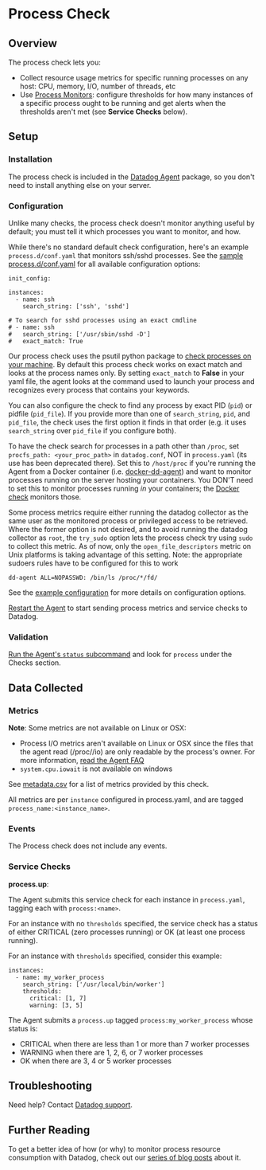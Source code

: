 # Process Check

## Overview

The process check lets you:

* Collect resource usage metrics for specific running processes on any host: CPU, memory, I/O, number of threads, etc
* Use [Process Monitors][1]: configure thresholds for how many instances of a specific process ought to be running and get alerts when the thresholds aren't met (see **Service Checks** below).

## Setup
### Installation

The process check is included in the [Datadog Agent][1] package, so you don't need to install anything else on your server.

### Configuration

Unlike many checks, the process check doesn't monitor anything useful by default; you must tell it which processes you want to monitor, and how.

While there's no standard default check configuration, here's an example `process.d/conf.yaml` that monitors ssh/sshd processes. See the [sample process.d/conf.yaml][2] for all available configuration options:

```
init_config:

instances:
  - name: ssh
    search_string: ['ssh', 'sshd']

# To search for sshd processes using an exact cmdline
# - name: ssh
#   search_string: ['/usr/sbin/sshd -D']
#   exact_match: True
```

Our process check uses the psutil python package to [check processes on your machine][3]. By default this process check works on exact match and looks at the process names only. By setting `exact_match` to **False** in your yaml file, the agent looks at the command used to launch your process and recognizes every process that contains your keywords.  

You can also configure the check to find any process by exact PID (`pid`) or pidfile (`pid_file`). If you provide more than one of `search_string`, `pid`, and `pid_file`, the check uses the first option it finds in that order (e.g. it uses `search_string` over `pid_file` if you configure both).  

To have the check search for processes in a path other than `/proc`, set `procfs_path: <your_proc_path>` in `datadog.conf`, NOT in `process.yaml` (its use has been deprecated there). Set this to `/host/proc` if you're running the Agent from a Docker container (i.e. [docker-dd-agent][4]) and want to monitor processes running on the server hosting your containers. You DON'T need to set this to monitor processes running _in_ your containers; the [Docker check][5] monitors those.  

Some process metrics require either running the datadog collector as the same user as the monitored process or privileged access to be retrieved.
Where the former option is not desired, and to avoid running the datadog collector as `root`, the `try_sudo` option lets the process check try using `sudo` to collect this metric.
As of now, only the `open_file_descriptors` metric on Unix platforms is taking advantage of this setting.
Note: the appropriate sudoers rules have to be configured for this to work
```
dd-agent ALL=NOPASSWD: /bin/ls /proc/*/fd/
```

See the [example configuration][2] for more details on configuration options.

[Restart the Agent][6] to start sending process metrics and service checks to Datadog.

### Validation

[Run the Agent's `status` subcommand][7] and look for `process` under the Checks section.

## Data Collected
### Metrics

**Note**: Some metrics are not available on Linux or OSX:

* Process I/O metrics aren't available on Linux or OSX since the files that the agent read (/proc//io) are only readable by the process's owner. For more information, [read the Agent FAQ][8]
* `system.cpu.iowait` is not available on windows

See [metadata.csv][9] for a list of metrics provided by this check.

All metrics are per `instance` configured in process.yaml, and are tagged `process_name:<instance_name>`.

### Events
The Process check does not include any events.

### Service Checks
**process.up**:

The Agent submits this service check for each instance in `process.yaml`, tagging each with `process:<name>`.

For an instance with no `thresholds` specified, the service check has a status of either CRITICAL (zero processes running) or OK (at least one process running).

For an instance with `thresholds` specified, consider this example:

```
instances:
  - name: my_worker_process
    search_string: ['/usr/local/bin/worker']
    thresholds:
      critical: [1, 7]
      warning: [3, 5]
```

The Agent submits a `process.up` tagged `process:my_worker_process` whose status is:

- CRITICAL when there are less than 1 or more than 7 worker processes
- WARNING when there are 1, 2, 6, or 7 worker processes
- OK when there are 3, 4 or 5 worker processes

## Troubleshooting
Need help? Contact [Datadog support][10].

## Further Reading
To get a better idea of how (or why) to monitor process resource consumption with Datadog, check out our [series of blog posts][11] about it.


[1]: https://docs.datadoghq.com/monitoring/#process
[2]: https://github.com/DataDog/integrations-core/blob/master/process/datadog_checks/process/data/conf.yaml.example
[3]: https://github.com/DataDog/integrations-core/blob/master/process/datadog_checks/process/process.py#L117
[4]: https://github.com/DataDog/docker-dd-agent
[5]: https://github.com/DataDog/integrations-core/tree/master/docker_daemon
[6]: https://docs.datadoghq.com/agent/faq/agent-commands/#start-stop-restart-the-agent
[7]: https://docs.datadoghq.com/agent/faq/agent-commands/#agent-status-and-information
[8]: https://docs.datadoghq.com/agent/faq/why-don-t-i-see-the-system-processes-open-file-descriptors-metric
[9]: https://github.com/DataDog/integrations-core/blob/master/process/metadata.csv
[10]: https://docs.datadoghq.com/help
[11]: https://www.datadoghq.com/blog/process-check-monitoring
